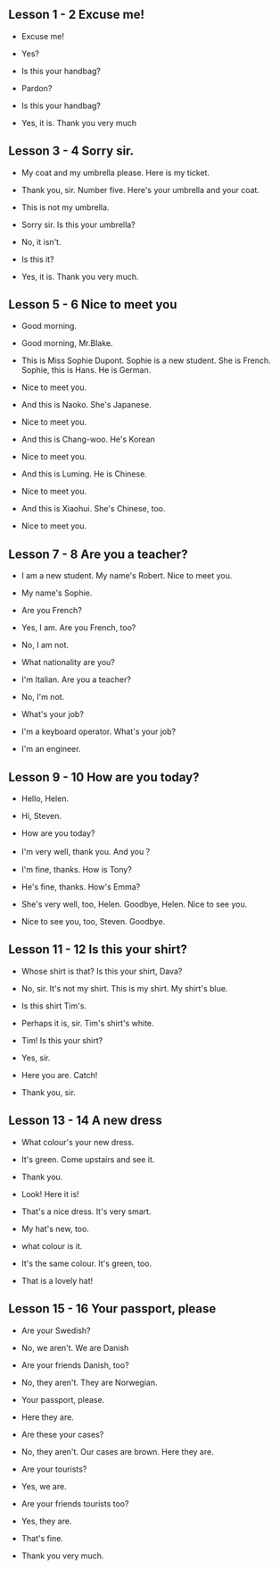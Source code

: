 ## Lesson 1 - 2 Excuse me!

- Excuse me!

* Yes?

- Is this your handbag?

* Pardon?

- Is this your handbag?

* Yes, it is. Thank you very much

## Lesson 3 - 4 Sorry sir.

- My coat and my umbrella please.  Here is my ticket.

* Thank you, sir. Number five. Here's your umbrella and your coat.

- This is not my umbrella.

* Sorry sir. Is this your umbrella?

- No, it isn't.

* Is this it?

- Yes, it is. Thank you very much.

## Lesson 5 - 6 Nice to meet you

- Good morning.

* Good morning, Mr.Blake.

- This is Miss Sophie Dupont. Sophie is a new student. She is French. Sophie, this is Hans. He is German.

* Nice to meet you.

- And this is Naoko. She's Japanese.

* Nice to meet you.

- And this is Chang-woo. He's Korean

* Nice to meet you.

- And this is Luming. He is Chinese.

* Nice to meet you.

- And this is Xiaohui. She's Chinese, too.

* Nice to meet you.

## Lesson 7 - 8 Are you a teacher?

- I am a new student. My name's Robert. Nice to meet you.

* My name's Sophie.

- Are you French?

* Yes, I am. Are you French, too?

- No, I am not.

* What nationality are you? 

- I'm Italian. Are you a teacher?

* No, I'm not.

- What's your job?

* I'm a keyboard operator. What's your job?

- I'm an engineer.

## Lesson 9 - 10 How are you today?

- Hello, Helen.

* Hi, Steven.

- How are you today? 

* I'm very well, thank you. And you？

- I'm fine, thanks. How is Tony?

* He's fine, thanks. How's Emma?

- She's very well, too, Helen. Goodbye, Helen. Nice to see you.

* Nice to see you, too, Steven. Goodbye. 

## Lesson 11 - 12 Is this your shirt?

- Whose shirt is that? Is this your shirt, Dava?

* No, sir. It's not my shirt. This is my shirt. My shirt's blue.

- Is this shirt Tim's.

* Perhaps it is, sir. Tim's shirt's white.

- Tim! Is this your shirt?

* Yes, sir.

- Here you are. Catch!

* Thank you, sir.

## Lesson 13 - 14 A new dress

- What colour's your new dress.

* It's green. Come upstairs and see it.

- Thank you.

* Look! Here it is!

- That's a nice dress. It's very smart.

* My hat's new, too.

- what colour is it.

* It's the same colour. It's green, too.

- That is a lovely hat!

## Lesson 15 - 16 Your passport, please

- Are your Swedish?

* No, we aren't. We are Danish

- Are your friends Danish, too?

* No, they aren't. They are Norwegian.

- Your passport, please.

* Here they are.

- Are these your cases?

* No, they aren't. Our cases are brown. Here they are.

- Are your tourists?

* Yes, we are.

- Are your friends tourists too?

* Yes, they are.

- That's fine.

* Thank you very much.